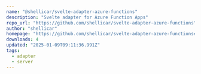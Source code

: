 ```yaml
---
name: "@shellicar/svelte-adapter-azure-functions"
description: "Svelte adapter for Azure Function Apps"
repo_url: "https://github.com/shellicar/svelte-adapter-azure-functions"
author: "shellicar"
homepage: "https://github.com/shellicar/svelte-adapter-azure-functions#readme"
downloads: 4
updated: "2025-01-09T09:11:36.991Z"
tags: 
  - adapter
  - server
---
```

